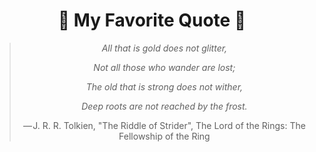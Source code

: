 <h1 align="center">📑 My Favorite Quote 📑</h1>

<div align="center">
  <blockquote>
    <p><i>
All that is gold does not glitter,
      
Not all those who wander are lost;

The old that is strong does not wither,

Deep roots are not reached by the frost.

</i></p>
    <footer>— J. R. R. Tolkien, "The Riddle of Strider", The Lord of the Rings: The Fellowship of the Ring</footer>
  </blockquote>
</div>


